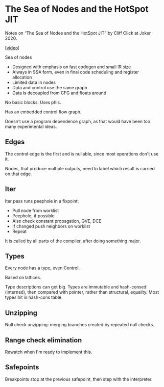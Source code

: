 # The Sea of Nodes and the HotSpot JIT

Notes on “The Sea of Nodes and the HotSpot JIT” by Cliff Click at Joker 2020.

[[video](https://www.youtube.com/watch?v=9epgZ-e6DUU)]

Sea of nodes
- Designed with emphasis on fast codegen and small IR size
- Always in SSA form, even in final code scheduling and register allocation
- Limited data in nodes
- Data and control use the same graph
- Data is decoupled from CFG and floats around

No basic blocks. Uses phis.

Has an embedded control flow graph.

Doesn't use a program dependence graph, as that would have been too many
experimental ideas.

## Edges

The control edge is the first and is nullable, since most operations don't use
it.

Nodes, that produce multiple outputs, need to label which result is carried on
that edge.

## Iter

Iter pass runs peephole in a fixpoint:

- Pull node from worklist
- Peephole, if possible
- Also check constant propagation, GVE, DCE
- If changed push neighbors on worklist
- Repeat

It is called by all parts of the compiler, after doing something major.

## Types

Every node has a type, even Control.

Based on lattices.

Type descriptions can get big. Types are immutable and hash-consed (interned),
then compared with pointer, rather than structural, equality. Most types hit in
hash-cons table.

## Unzipping

Null check unzipping: merging branches created by repeated null checks.

## Range check elimination

Rewatch when I'm ready to implement this.

## Safepoints

Breakpoints stop at the previous safepoint, then step with the interpreter.
